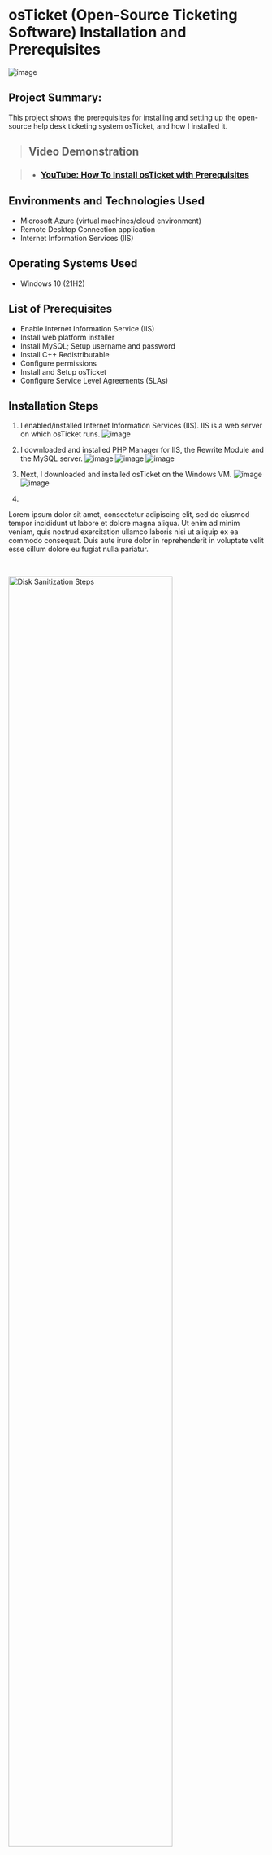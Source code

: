 <h1>osTicket (Open-Source Ticketing Software) Installation and Prerequisites</h1>

![image](https://github.com/patrickoigwilo/osTicket-PrereqsAndInstall/assets/162601853/bea41c06-de8e-4e36-a392-fba79043eb80)

<h2>Project Summary:</h2>
This project shows the prerequisites for installing and setting up the open-source help desk ticketing system osTicket, and how I installed it.<br />

><h2>Video Demonstration</h2>

>- ### [YouTube: How To Install osTicket with Prerequisites](https://www.youtube.com)

<h2>Environments and Technologies Used</h2>

- Microsoft Azure (virtual machines/cloud environment)
- Remote Desktop Connection application
- Internet Information Services (IIS)

<h2>Operating Systems Used </h2>

- Windows 10</b> (21H2)

<h2>List of Prerequisites</h2>

- Enable Internet Information Service (IIS) 
- Install web platform installer
- Install MySQL; Setup username and password
- Install C++ Redistributable
- Configure permissions
- Install and Setup osTicket
- Configure Service Level Agreements (SLAs)

<h2>Installation Steps</h2>

1.  I enabled/installed Internet Information Services (IIS). IIS is a web server on which osTicket runs.
   ![image](https://github.com/patrickoigwilo/osTicket-PrereqsAndInstall/assets/162601853/f3ca4869-6f40-428d-b651-08bf0c45456e)
2.  I downloaded and installed PHP Manager for IIS, the Rewrite Module and the MySQL server.
   ![image](https://github.com/patrickoigwilo/osTicket-PrereqsAndInstall/assets/162601853/db4b1b22-2539-4cc5-998c-141216c2e667)
   ![image](https://github.com/patrickoigwilo/osTicket-PrereqsAndInstall/assets/162601853/d3a82501-a460-4790-b30b-38e27325bbbe)
   ![image](https://github.com/patrickoigwilo/osTicket-PrereqsAndInstall/assets/162601853/ff251077-617d-46bb-ac9f-19e5d7b1dd5d)
3.   Next, I downloaded and installed osTicket on the Windows VM.
   ![image](https://github.com/patrickoigwilo/osTicket-PrereqsAndInstall/assets/162601853/c67a8328-cb76-458a-acec-30d91dd88e1f)
   ![image](https://github.com/patrickoigwilo/osTicket-PrereqsAndInstall/assets/162601853/2a0c5f45-262d-4c24-8cc0-5b5a57116891)


5.   

<p>
Lorem ipsum dolor sit amet, consectetur adipiscing elit, sed do eiusmod tempor incididunt ut labore et dolore magna aliqua. Ut enim ad minim veniam, quis nostrud exercitation ullamco laboris nisi ut aliquip ex ea commodo consequat. Duis aute irure dolor in reprehenderit in voluptate velit esse cillum dolore eu fugiat nulla pariatur.
</p>
<br />

<p>
<img src="https://i.imgur.com/DJmEXEB.png" height="80%" width="80%" alt="Disk Sanitization Steps"/>
</p>
<p>
Lorem ipsum dolor sit amet, consectetur adipiscing elit, sed do eiusmod tempor incididunt ut labore et dolore magna aliqua. Ut enim ad minim veniam, quis nostrud exercitation ullamco laboris nisi ut aliquip ex ea commodo consequat. Duis aute irure dolor in reprehenderit in voluptate velit esse cillum dolore eu fugiat nulla pariatur.
</p>
<br />

<p>
<img src="https://i.imgur.com/DJmEXEB.png" height="80%" width="80%" alt="Disk Sanitization Steps"/>
</p>
<p>
Lorem ipsum dolor sit amet, consectetur adipiscing elit, sed do eiusmod tempor incididunt ut labore et dolore magna aliqua. Ut enim ad minim veniam, quis nostrud exercitation ullamco laboris nisi ut aliquip ex ea commodo consequat. Duis aute irure dolor in reprehenderit in voluptate velit esse cillum dolore eu fugiat nulla pariatur.
</p>
<br />

<p>
  testing the microphone...
  <h3> Attach image </h3>
  <h4> Just copy-paste, not inside a paragraph tag</h4>
  <h5> et voila! </h5>
  
</p>

![image](https://github.com/patrickoigwilo/osticket-prereqs/assets/162601853/9fe31d38-2618-4844-9ddf-af7518b8373c)
